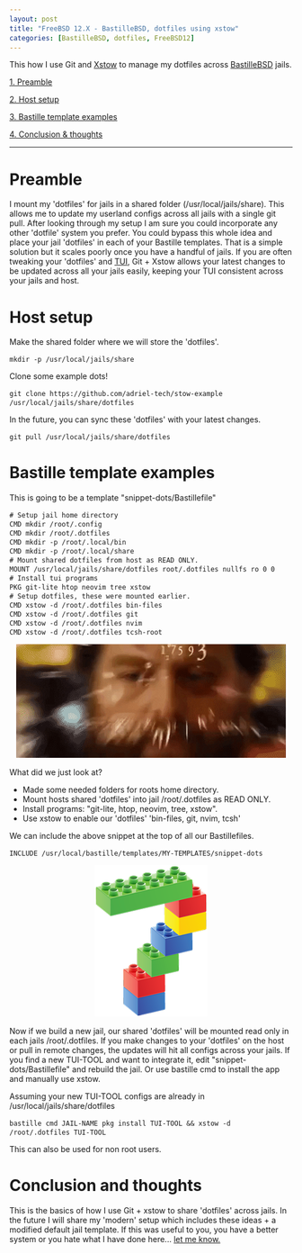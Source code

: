 ```yaml
---
layout: post
title: "FreeBSD 12.X - BastilleBSD, dotfiles using xstow"
categories: [BastilleBSD, dotfiles, FreeBSD12]
---
```


This how I use Git and [Xstow](https://www.freshports.org/sysutils/xstow) to manage my dotfiles across [BastilleBSD](https://bastillebsd.org)
jails.

[1. Preamble](#preamble)

[2. Host setup](#host-setup)

[3. Bastille template examples](#bastille-template-examples)

[4. Conclusion & thoughts](#conclusion-and-thoughts)

---

# Preamble

I mount my 'dotfiles' for jails in a shared folder (/usr/local/jails/share). This allows me to update my userland
configs across all jails with a single git pull. After looking through my setup I am sure you could incorporate
any other 'dotfile' system you prefer. You could bypass this whole idea and place your jail 'dotfiles' in each of
your Bastille templates. That is a simple solution but it scales poorly once you have a handful of jails.
If you are often tweaking your 'dotfiles' and [TUI](https://github.com/rothgar/awesome-tuis), Git + Xstow allows your latest
changes to be updated across all your jails easily, keeping your TUI consistent across your jails and host.

# Host setup

Make the shared folder where we will store the 'dotfiles'.
~~~
mkdir -p /usr/local/jails/share
~~~

Clone some example dots!
~~~
git clone https://github.com/adriel-tech/stow-example /usr/local/jails/share/dotfiles
~~~

In the future, you can sync these 'dotfiles' with your latest changes.
~~~
git pull /usr/local/jails/share/dotfiles
~~~

# Bastille template examples

This is going to be a template "snippet-dots/Bastillefile"
~~~
# Setup jail home directory
CMD mkdir /root/.config
CMD mkdir /root/.dotfiles
CMD mkdir -p /root/.local/bin
CMD mkdir -p /root/.local/share
# Mount shared dotfiles from host as READ ONLY.
MOUNT /usr/local/jails/share/dotfiles root/.dotfiles nullfs ro 0 0
# Install tui programs
PKG git-lite htop neovim tree xstow
# Setup dotfiles, these were mounted earlier.
CMD xstow -d /root/.dotfiles bin-files
CMD xstow -d /root/.dotfiles git
CMD xstow -d /root/.dotfiles nvim
CMD xstow -d /root/.dotfiles tcsh-root
~~~

<p align="center" width="100%">
    <img src="/assets/images/posts/2020-10-19-BastilleBSD-Tips-dotfiles/wut.gif"> 
</p>

What did we just look at?
- Made some needed folders for roots home directory.
- Mount hosts shared 'dotfiles' into jail /root/.dotfiles as READ ONLY.
- Install programs: "git-lite, htop, neovim, tree, xstow".
- Use xstow to enable our 'dotfiles' 'bin-files, git, nvim, tcsh'

We can include the above snippet at the top of all our Bastillefiles.
~~~
INCLUDE /usr/local/bastille/templates/MY-TEMPLATES/snippet-dots
~~~ 

<p align="center" width="100%">
    <img src="/assets/images/posts/2020-10-19-BastilleBSD-Tips-dotfiles/blocks7.png"> 
</p>

Now if we build a new jail, our shared 'dotfiles' will be mounted
read only in each jails /root/.dotfiles. If you make changes to your 'dotfiles'
on the host or pull in remote changes, the updates will hit all configs across your jails.
If you find a new TUI-TOOL and want to integrate it, edit "snippet-dots/Bastillefile"
and rebuild the jail. Or use bastille cmd to install the app and manually use xstow.

Assuming your new TUI-TOOL configs are already in /usr/local/jails/share/dotfiles
~~~
bastille cmd JAIL-NAME pkg install TUI-TOOL && xstow -d /root/.dotfiles TUI-TOOL
~~~

This can also be used for non root users.

# Conclusion and thoughts

This is the basics of how I use Git + xstow to share 'dotfiles' across jails. In the future
I will share my 'modern' setup which includes these ideas + a modified default jail template.
If this was useful to you, you have a better system or you hate what I have done here...
[let me know.](https://adriel-tech.github.io/contact)